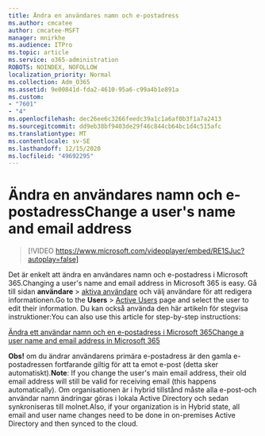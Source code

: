 ```yaml
---
title: Ändra en användares namn och e-postadress
ms.author: cmcatee
author: cmcatee-MSFT
manager: mnirkhe
ms.audience: ITPro
ms.topic: article
ms.service: o365-administration
ROBOTS: NOINDEX, NOFOLLOW
localization_priority: Normal
ms.collection: Adm_O365
ms.assetid: 9e00841d-fda2-4610-95a6-c99a4b1e891a
ms.custom:
- "7601"
- "4"
ms.openlocfilehash: dec26ee6c3266feedc39a1c1a6af0b3f1a7a2413
ms.sourcegitcommit: dd9eb38bf9403de29f46c844cb64bc1d4c515afc
ms.translationtype: MT
ms.contentlocale: sv-SE
ms.lasthandoff: 12/15/2020
ms.locfileid: "49692295"
---
```

# <a name="change-a-users-name-and-email-address"></a><span data-ttu-id="df02a-102">Ändra en användares namn och e-postadress</span><span class="sxs-lookup"><span data-stu-id="df02a-102">Change a user's name and email address</span></span>

> [!VIDEO https://www.microsoft.com/videoplayer/embed/RE1SJuc?autoplay=false]

<span data-ttu-id="df02a-103">Det är enkelt att ändra en användares namn och e-postadress i Microsoft 365.</span><span class="sxs-lookup"><span data-stu-id="df02a-103">Changing a user's name and email address in Microsoft 365 is easy.</span></span> <span data-ttu-id="df02a-104">Gå till sidan **användare** \> [aktiva användare](https://go.microsoft.com/fwlink/p/?linkid=834822) och välj användare för att redigera informationen.</span><span class="sxs-lookup"><span data-stu-id="df02a-104">Go to the **Users** \> [Active Users](https://go.microsoft.com/fwlink/p/?linkid=834822) page and select the user to edit their information.</span></span> <span data-ttu-id="df02a-105">Du kan också använda den här artikeln för stegvisa instruktioner:</span><span class="sxs-lookup"><span data-stu-id="df02a-105">You can also use this article for step-by-step instructions:</span></span>
  
[<span data-ttu-id="df02a-106">Ändra ett användar namn och en e-postadress i Microsoft 365</span><span class="sxs-lookup"><span data-stu-id="df02a-106">Change a user name and email address in Microsoft 365</span></span>](https://docs.microsoft.com/microsoft-365/admin/add-users/change-a-user-name-and-email-address)
  
 <span data-ttu-id="df02a-107">**Obs!** om du ändrar användarens primära e-postadress är den gamla e-postadressen fortfarande giltig för att ta emot e-post (detta sker automatiskt).</span><span class="sxs-lookup"><span data-stu-id="df02a-107">**Note**: If you change the user's main email address, their old email address will still be valid for receiving email (this happens automatically).</span></span> <span data-ttu-id="df02a-108">Om organisationen är i hybrid tillstånd måste alla e-post-och användar namn ändringar göras i lokala Active Directory och sedan synkroniseras till molnet.</span><span class="sxs-lookup"><span data-stu-id="df02a-108">Also, if your organization is in Hybrid state, all email and user name changes need to be done in on-premises Active Directory and then synced to the cloud.</span></span>